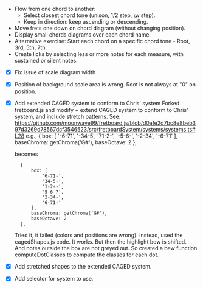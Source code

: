 * Flow from one chord to another:
    - Select closest chord tone (unison, 1/2 step, \w step).
    - Keep in direction: keep ascending or descending.
* Move frets one down on chord diagram (without changing position).  
* Display small chords diagrams over each chord name.
* Alternative exercise: Start each chord on a specific chord tone - Root, 3rd, 5th, 7th.
* Create licks by selecting less or more notes for each measure, with sustained or silent notes. 

* [x] Fix issue of scale diagram width 
* [X] Position of background scale area is wrong. Root is not always at "0" on position. 
* [X] Add extended CAGED system to conform to Chris' system
    Forked fretboard.js and modify + extend CAGED system to conform to Chris' system, and include stretch patterns. See: 
    https://github.com/moonwave99/fretboard.js/blob/d0afe2d7bc8e8beb397d3269d78567dcf3546523/src/fretboardSystem/systems/systems.ts#L28 
    e.g., 
        {
            box: [
                '-6-71',
                '-34-5',
                '71-2-',
                '-5-6-',
                '-2-34',
                '-6-71'
            ],
            baseChroma: getChroma('G#'),
            baseOctave: 2
        },        

    becomes 

        {
            box: [
                '6-71-',
                '34-5-',
                '1-2--',
                '5-6-7',
                '2-34-',
                '6-71-'
            ],
            baseChroma: getChroma('G#'),
            baseOctave: 2
        },        

    Tried it, it failed (colors and positions are wrong). Instead, used the cagedShapes.js code. It works. 
    But then the highlight bow is shifted. And notes outside the box are not greyed out.
    So created a bew function computeDotClasses to compute the classes for each dot.

* [x] Add stretched shapes to the extended CAGED system.
* [x] Add selector for system to use. 